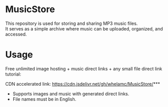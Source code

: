 # MusicStore

This repository is used for storing and sharing MP3 music files.  
It serves as a simple archive where music can be uploaded, organized, and accessed.

# Usage

Free unlimited image hosting + music direct links + any small file direct link tutorial:

CDN accelerated link: https://cdn.jsdelivr.net/gh/whelamc/MusicStore/***
- Supports images and music with generated direct links.  
- File names must be in English.
